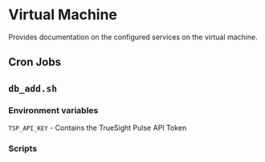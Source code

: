 Virtual Machine
===============

Provides documentation on the configured services on the virtual machine.

## Cron Jobs

## `db_add.sh`

### Environment variables

`TSP_API_KEY` - Contains the TrueSight Pulse API Token


### Scripts



